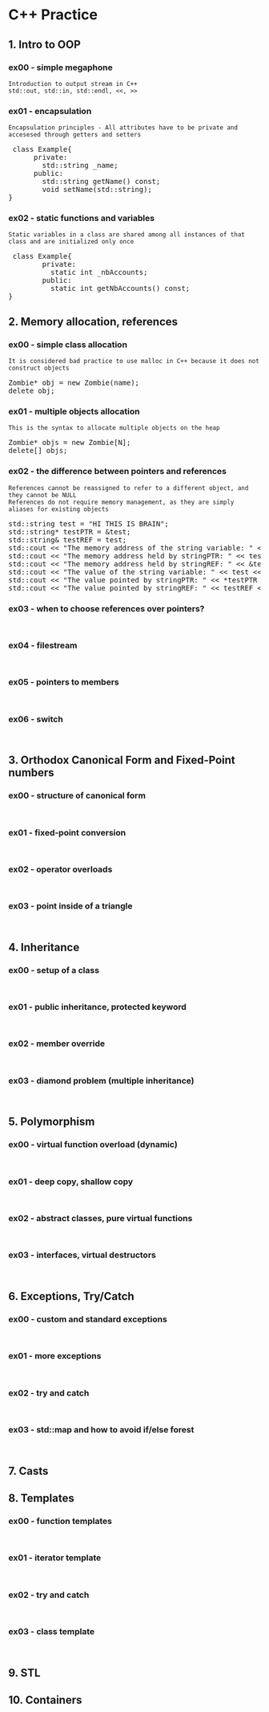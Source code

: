 # C++ Practice
## 1. Intro to OOP
### ex00 - simple megaphone
```
Introduction to output stream in C++
std::out, std::in, std::endl, <<, >>
```

### ex01 - encapsulation
```
Encapsulation principles - All attributes have to be private and accesesed through getters and setters
```
<pre lang=c++> class Example{
      private:
        std::string _name;
      public:
        std::string getName() const;
        void setName(std::string);
}</pre>

### ex02 - static functions and variables
```
Static variables in a class are shared among all instances of that class and are initialized only once
```
<pre lang=c++> class Example{
        private:
          static int _nbAccounts;
        public:
          static int getNbAccounts() const;
}</pre>

## 2. Memory allocation, references
### ex00 - simple class allocation
```
It is considered bad practice to use malloc in C++ because it does not construct objects
```
<pre lang=c++>Zombie* obj = new Zombie(name);
delete obj;</pre>

### ex01 - multiple objects allocation
```
This is the syntax to allocate multiple objects on the heap
```
<pre lang=c++>Zombie* objs = new Zombie[N];
delete[] objs;</pre>

### ex02 - the difference between pointers and references
```
References cannot be reassigned to refer to a different object, and they cannot be NULL
References do not require memory management, as they are simply aliases for existing objects
```
<pre lang=c++>std::string test = "HI THIS IS BRAIN";
std::string* testPTR = &test;
std::string& testREF = test;
std::cout << "The memory address of the string variable: " << &test << std::endl;
std::cout << "The memory address held by stringPTR: " << testPTR << std::endl;
std::cout << "The memory address held by stringREF: " << &testREF << std::endl;
std::cout << "The value of the string variable: " << test << std::endl;
std::cout << "The value pointed by stringPTR: " << *testPTR << std::endl;
std::cout << "The value pointed by stringREF: " << testREF << std::endl;</pre>

### ex03 - when to choose references over pointers?
```
```
<pre lang=c++></pre>
### ex04 - filestream
```
```
<pre lang=c++></pre>
### ex05 - pointers to members
```
```
<pre lang=c++></pre>
### ex06 - switch
```
```
<pre lang=c++></pre>
## 3. Orthodox Canonical Form and Fixed-Point numbers
### ex00 - structure of canonical form
```
```
<pre lang=c++></pre>
### ex01 - fixed-point conversion
```
```
<pre lang=c++></pre>
### ex02 - operator overloads
```
```
<pre lang=c++></pre>
### ex03 - point inside of a triangle
```
```
<pre lang=c++></pre>
## 4. Inheritance
### ex00 - setup of a class
```
```
<pre lang=c++></pre>
### ex01 - public inheritance, protected keyword
```
```
<pre lang=c++></pre>
### ex02 - member override
```
```
<pre lang=c++></pre>
### ex03 - diamond problem (multiple inheritance)
```
```
<pre lang=c++></pre>

## 5. Polymorphism
### ex00 - virtual function overload (dynamic)
```
```
<pre lang=c++></pre>
### ex01 - deep copy, shallow copy
```
```
<pre lang=c++></pre>
### ex02 - abstract classes, pure virtual functions
```
```
<pre lang=c++></pre>
### ex03 - interfaces, virtual destructors
```
```
<pre lang=c++></pre>

## 6. Exceptions, Try/Catch
### ex00 - custom and standard exceptions
```
```
<pre lang=c++></pre>
### ex01 - more exceptions
```
```
<pre lang=c++></pre>
### ex02 - try and catch
```
```
<pre lang=c++></pre>
### ex03 - std::map and how to avoid if/else forest
```
```
<pre lang=c++></pre>

## 7. Casts

## 8. Templates
### ex00 - function templates
```
```
<pre lang=c++></pre>
### ex01 - iterator template
```
```
<pre lang=c++></pre>
### ex02 - try and catch
```
```
<pre lang=c++></pre>
### ex03 - class template
```
```
<pre lang=c++></pre>

## 9. STL

## 10. Containers
